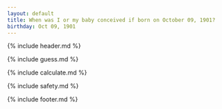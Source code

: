 ```yaml
---
layout: default
title: When was I or my baby conceived if born on October 09, 1901?
birthday: Oct 09, 1901
---
```


{% include header.md %}

{% include guess.md %}

{% include calculate.md %}

{% include safety.md %}

{% include footer.md %}



